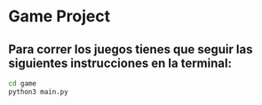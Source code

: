 # Game Project

## Para correr los juegos tienes que seguir las siguientes instrucciones en la terminal:

```sh
cd game
python3 main.py
```

